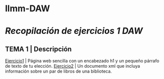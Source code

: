 # llmm-DAW
# ***Recopilación de ejercicios 1 DAW***
## TEMA 1 | Descripción

[Ejercicio1](tema1/pagina.html) |  Página web sencilla con un encabezado h1 y un pequeño párrafo de texto de tu elección.
[Ejercicio2](tema1/biblioteca.xml) |  Un documento xml que incluya información sobre un par de libros de una biblioteca.



